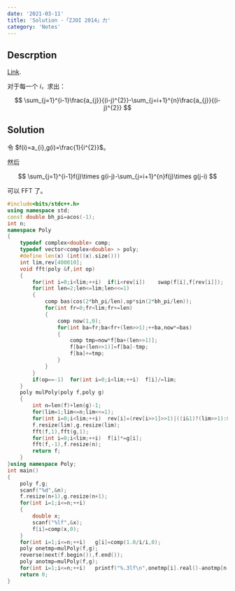 ```yaml
---
date: '2021-03-11'
title: 'Solution -「ZJOI 2014」力'
category: 'Notes'
---
```


## Descrption

[Link](https://www.luogu.com.cn/problem/P3338).

对于每一个 $i$，求出：

$$
\sum_{j=1}^{i-1}\frac{a_{j}}{(i-j)^{2}}-\sum_{j=i+1}^{n}\frac{a_{j}}{(i-j)^{2}}
$$

## Solution

令 $f(i)=a_{i},g(i)=\frac{1}{i^{2}}$。

然后

$$
\sum_{j=1}^{i-1}f(j)\times g(i-j)-\sum_{j=i+1}^{n}f(j)\times g(j-i)
$$

可以 FFT 了。

```cpp
#include<bits/stdc++.h>
using namespace std;
const double bh_pi=acos(-1);
int n;
namespace Poly
{
	typedef complex<double> comp;
	typedef vector<complex<double> > poly;
	#define len(x) (int((x).size()))
	int lim,rev[400010];
	void fft(poly &f,int op)
	{
		for(int i=0;i<lim;++i)	if(i<rev[i])	swap(f[i],f[rev[i]]);
		for(int len=2;len<=lim;len<<=1)
		{
			comp bas(cos(2*bh_pi/len),op*sin(2*bh_pi/len));
			for(int fr=0;fr<lim;fr+=len)
			{
				comp now(1,0);
				for(int ba=fr;ba<fr+(len>>1);++ba,now*=bas)
				{
					comp tmp=now*f[ba+(len>>1)];
					f[ba+(len>>1)]=f[ba]-tmp;
					f[ba]+=tmp;
				}
			}
		}
		if(op==-1)	for(int i=0;i<lim;++i)	f[i]/=lim;
	}
	poly mulPoly(poly f,poly g)
	{
		int n=len(f)+len(g)-1;
		for(lim=1;lim<=n;lim<<=1);
		for(int i=0;i<lim;++i)	rev[i]=(rev[i>>1]>>1)|((i&1)?(lim>>1):0);
		f.resize(lim),g.resize(lim);
		fft(f,1),fft(g,1);
		for(int i=0;i<lim;++i)	f[i]*=g[i];
		fft(f,-1),f.resize(n);
		return f;
	}
}using namespace Poly;
int main()
{
	poly f,g;
	scanf("%d",&n);
	f.resize(n+1),g.resize(n+1);
	for(int i=1;i<=n;++i)
	{
		double x;
		scanf("%lf",&x);
		f[i]=comp(x,0);
	}
	for(int i=1;i<=n;++i)	g[i]=comp(1.0/i/i,0);
	poly onetmp=mulPoly(f,g);
	reverse(next(f.begin()),f.end());
	poly anotmp=mulPoly(f,g);
	for(int i=1;i<=n;++i)	printf("%.3lf\n",onetmp[i].real()-anotmp[n-i+1].real());
	return 0;
}
```